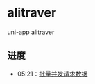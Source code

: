 # alitraver

uni-app alitraver

## 进度

- 05:21：[批量并发请求数据](https://ke.qq.com/webcourse/450546/100538988#taid=3977040932298738&vid=5285890794669689292)
